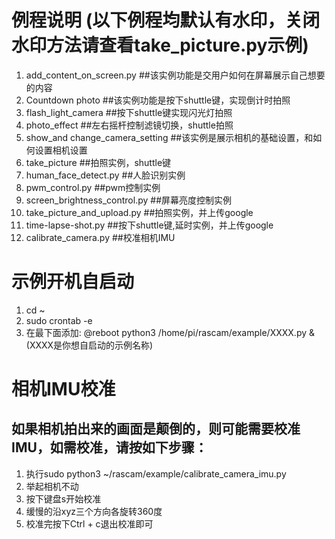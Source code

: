 # 例程说明 (以下例程均默认有水印，关闭水印方法请查看take_picture.py示例)
1. add_content_on_screen.py   ##该实例功能是交用户如何在屏幕展示自己想要的内容
2. Countdown photo     ##该实例功能是按下shuttle键，实现倒计时拍照
3. flash_light_camera     ##按下shuttle键实现闪光灯拍照
4. photo_effect         ##左右摇杆控制滤镜切换，shuttle拍照
5. show_and change_camera_setting   ##该实例是展示相机的基础设置，和如何设置相机设置
6. take_picture              ##拍照实例，shuttle键
7. human_face_detect.py              ##人脸识别实例
8. pwm_control.py              ##pwm控制实例
9. screen_brightness_control.py              ##屏幕亮度控制实例
10. take_picture_and_upload.py              ##拍照实例，并上传google
11. time-lapse-shot.py              ##按下shuttle键,延时实例，并上传google
12. calibrate_camera.py    ##校准相机IMU

# 示例开机自启动
1. cd ~
2. sudo crontab -e
3. 在最下面添加: @reboot python3 /home/pi/rascam/example/XXXX.py & (XXXX是你想自启动的示例名称)

# 相机IMU校准
## 如果相机拍出来的画面是颠倒的，则可能需要校准IMU，如需校准，请按如下步骤：
1. 执行sudo python3 ~/rascam/example/calibrate_camera_imu.py
2. 举起相机不动
3. 按下键盘s开始校准
4. 缓慢的沿xyz三个方向各旋转360度
5. 校准完按下Ctrl + c退出校准即可